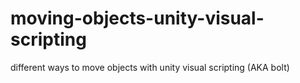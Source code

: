 # moving-objects-unity-visual-scripting
 different ways to move objects with unity visual scripting (AKA bolt)
